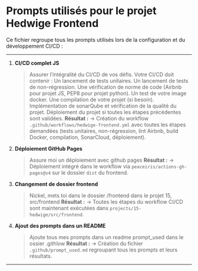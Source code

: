 # Prompts utilisés pour le projet Hedwige Frontend

Ce fichier regroupe tous les prompts utilisés lors de la configuration et du développement CI/CD :

---

1. **CI/CD complet JS**
   > Assurer l’intégralité du CI/CD de vos défis. Votre CI/CD doit contenir : Un lancement de tests unitaires. Un lancement de tests de non-régression. Une vérification de norme de code (Airbnb pour projet JS, PEP8 pour projet python). Un test de votre image docker. Une compilation de votre projet (si besoin). Implémentation de sonarQube et vérification de la qualité du projet. Déploiement du projet si toutes les étapes précédentes sont validées.
   **Résultat :**
   → Création du workflow `.github/workflows/hedwige-frontend.yml` avec toutes les étapes demandées (tests unitaires, non-régression, lint Airbnb, build Docker, compilation, SonarCloud, déploiement).

2. **Déploiement GitHub Pages**
   > Assure moi un déploiement avec github pages
   **Résultat :**
   → Déploiement intégré dans le workflow via `peaceiris/actions-gh-pages@v4` sur le dossier `dist` du frontend.

3. **Changement de dossier frontend**
   > Nickel, mets toi dans le dossier /frontend dans le projet 15, src/frontend
   **Résultat :**
   → Toutes les étapes du workflow CI/CD sont maintenant exécutées dans `projects/15-hedwige/src/frontend`.

4. **Ajout des prompts dans un README**
   > Ajoute tous mes prompts dans un readme prompt_used dans le ossier .githlow
   **Résultat :**
   → Création du fichier `.github/prompt_used.md` regroupant tous les prompts et leurs résultats.

---
